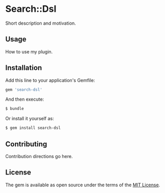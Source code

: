 # Search::Dsl
Short description and motivation.

## Usage
How to use my plugin.

## Installation
Add this line to your application's Gemfile:

```ruby
gem 'search-dsl'
```

And then execute:
```bash
$ bundle
```

Or install it yourself as:
```bash
$ gem install search-dsl
```

## Contributing
Contribution directions go here.

## License
The gem is available as open source under the terms of the [MIT License](http://opensource.org/licenses/MIT).
